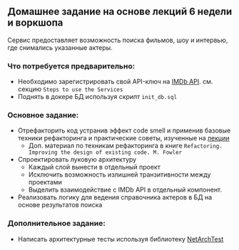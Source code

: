 ## Домашнее задание на основе лекций 6 недели и воркшопа

Сервис предоставляет возможность поиска фильмов, шоу и интервью, где снимались указанные актеры.

### Что потребуется предварительно:
- Необходимо зарегистрировать свой API-ключ на [IMDb API](https://imdb-api.com). см. секцию `Steps to use the Services`
- Поднять в докере БД используя скрипт `init_db.sql`

### Основное задание:
- Отрефакторить код устранив эффект code smell и применив базовые техники рефакторинга и практические советы, изученные на [лекции](https://learning.ozon.ru/319/lp/442-route-256/6131-prodvinutaya-razrabotka-mikroservisov-na-c/video/25198-chistyy-kod-1608)
    - Доп. материал по техникам рефакторинга в книге `Refactoring. Improving the design of existing code. M. Fowler`
- Спроектировать луковую архитектуру
    - Каждый слой вынести в отдельный проект
    - Исключить возможность излишней транзитивности между проектами
    - Выделить взаимодействие с IMDb API в отдельный компонент.
- Реализовать логику для ведения справочника актеров в БД на основе результатов поиска

### Дополнительное задание: 
- Написать архитектурные тесты используя библиотеку [NetArchTest](https://github.com/BenMorris/NetArchTest)
